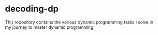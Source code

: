 # decoding-dp
This repository contains the various dynamic programming tasks I solve in my journey to master dynamic programming.
